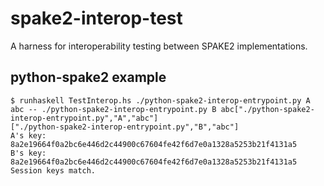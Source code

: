 # spake2-interop-test
A harness for interoperability testing between SPAKE2 implementations.

## python-spake2 example

```
$ runhaskell TestInterop.hs ./python-spake2-interop-entrypoint.py A abc -- ./python-spake2-interop-entrypoint.py B abc["./python-spake2-interop-entrypoint.py","A","abc"]
["./python-spake2-interop-entrypoint.py","B","abc"]
A's key: 8a2e19664f0a2bc6e446d2c44900c67604fe42f6d7e0a1328a5253b21f4131a5
B's key: 8a2e19664f0a2bc6e446d2c44900c67604fe42f6d7e0a1328a5253b21f4131a5
Session keys match.
```
